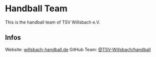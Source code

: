 # Handball Team
This is the handball team of TSV Willsbach e.V.

## Infos
Website: [willsbach-handball.de](https://willsbach-handball.de)
GitHub Team: [@TSV-Willsbach/handball](https://github.com/orgs/TSV-Willsbach/teams/handball)
